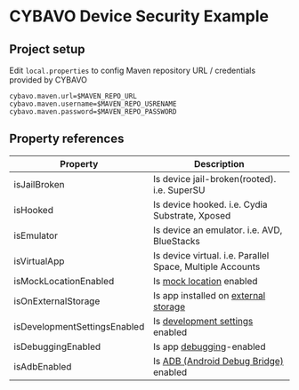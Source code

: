 # CYBAVO Device Security Example

## Project setup

Edit `local.properties` to config Maven repository URL / credentials provided by CYBAVO

```
cybavo.maven.url=$MAVEN_REPO_URL
cybavo.maven.username=$MAVEN_REPO_USRENAME
cybavo.maven.password=$MAVEN_REPO_PASSWORD
```

## Property references

Property      | Description
--------------|-----------------------------
isJailBroken                 | Is device jail-broken(rooted). i.e. SuperSU
isHooked                     | Is device hooked. i.e. Cydia Substrate, Xposed
isEmulator                   | Is device an emulator. i.e. AVD, BlueStacks
isVirtualApp                 | Is device virtual. i.e. Parallel Space, Multiple Accounts
isMockLocationEnabled        | Is [mock location](https://developer.android.com/studio/debug/dev-options#debugging) enabled
isOnExternalStorage          | Is app installed on [external storage](https://developer.android.com/guide/topics/data/install-location#Should)
isDevelopmentSettingsEnabled | Is [development settings](https://developer.android.com/studio/debug/dev-options) enabled
isDebuggingEnabled           | Is app [debugging](https://developer.android.com/studio/debug)-enabled
isAdbEnabled                 | Is [ADB (Android Debug Bridge)](https://developer.android.com/studio/command-line/adb#Enabling) enabled
